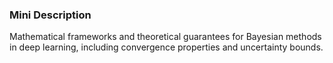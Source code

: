 ### Mini Description

Mathematical frameworks and theoretical guarantees for Bayesian methods in deep learning, including convergence properties and uncertainty bounds.
